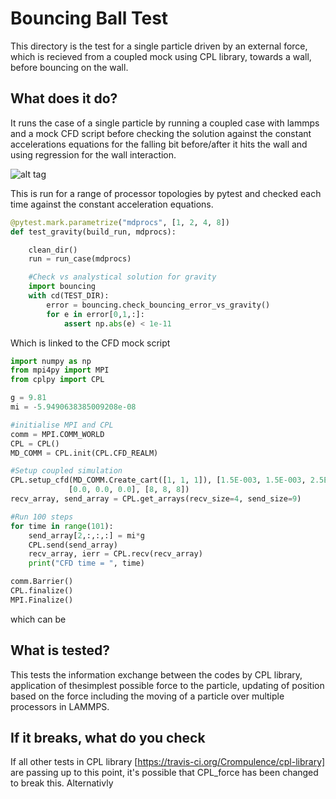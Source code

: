 
# Bouncing Ball Test

This directory is the test for a single particle driven by an external force, 
which is recieved from a coupled mock using CPL library,
towards a wall, before bouncing on the wall.

## What does it do?

It runs the case of a single particle by running
a coupled case with lammps and a mock CFD script
before checking the solution against the constant 
accelerations equations for the falling bit before/after it 
hits the wall and using regression for the wall interaction.

![alt tag](https://raw.githubusercontent.com/Crompulence/CPL_APP_LAMMPS-DEV/blob/master/test/constant_force/Wall_force_LAMMPS.png)

This is run for a range of processor topologies by pytest and checked each time
against the constant acceleration equations.

```python
@pytest.mark.parametrize("mdprocs", [1, 2, 4, 8])
def test_gravity(build_run, mdprocs):

    clean_dir()
    run = run_case(mdprocs)

    #Check vs analystical solution for gravity
    import bouncing
    with cd(TEST_DIR):
        error = bouncing.check_bouncing_error_vs_gravity()
        for e in error[0,1,:]:
            assert np.abs(e) < 1e-11
```

 Which is linked to the CFD mock script

```python
import numpy as np
from mpi4py import MPI
from cplpy import CPL

g = 9.81
mi = -5.9490638385009208e-08

#initialise MPI and CPL
comm = MPI.COMM_WORLD
CPL = CPL()
MD_COMM = CPL.init(CPL.CFD_REALM)

#Setup coupled simulation
CPL.setup_cfd(MD_COMM.Create_cart([1, 1, 1]), [1.5E-003, 1.5E-003, 2.5E-003],
             [0.0, 0.0, 0.0], [8, 8, 8])
recv_array, send_array = CPL.get_arrays(recv_size=4, send_size=9)

#Run 100 steps
for time in range(101):
    send_array[2,:,:,:] = mi*g
    CPL.send(send_array)
    recv_array, ierr = CPL.recv(recv_array)
    print("CFD time = ", time)

comm.Barrier()
CPL.finalize()
MPI.Finalize()
```

which can be 

## What is tested?

This tests the information exchange between the codes
by CPL library, application of thesimplest possible force to the particle,
updating of position based on the force including the moving of
 a particle over multiple processors in LAMMPS.

## If it breaks, what do you check

If all other tests in CPL library [https://travis-ci.org/Crompulence/cpl-library] are passing up to this point,
it's possible that CPL_force has been changed to break this. 
Alternativly
